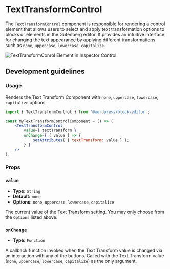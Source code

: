 # TextTransformControl

The `TextTransformControl` component is responsible for rendering a control element that allows users to select and apply text transformation options to blocks or elements in the Gutenberg editor. It provides an intuitive interface for changing the text appearance by applying different transformations such as `none`, `uppercase`, `lowercase`, `capitalize`.

![TextTransformConrol Element in Inspector Control](https://raw.githubusercontent.com/WordPress/gutenberg/HEAD/docs/assets/text-transform-component.png?raw=true)

## Development guidelines

### Usage

Renders the Text Transform Component with `none`, `uppercase`, `lowercase`, `capitalize` options.

```jsx
import { TextTransformControl } from '@wordpress/block-editor';

const MyTextTransformControlComponent = () => (
	<TextTransformControl
		value={ textTransform }
		onChange={ ( value ) => {
			setAttributes( { textTransform: value } );
		} }
	/>
);
```

### Props

### `value`

-   **Type:** `String`
-   **Default:** `none`
-   **Options:** `none`, `uppercase`, `lowercase`, `capitalize`

The current value of the Text Transform setting. You may only choose from the `Options` listed above.

### `onChange`

-   **Type:** `Function`

A callback function invoked when the Text Transform value is changed via an interaction with any of the buttons. Called with the Text Transform value (`none`, `uppercase`, `lowercase`, `capitalize`) as the only argument.
